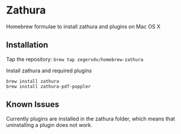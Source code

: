 # Zathura

Homebrew formulae to install zathura and plugins on Mac OS X

## Installation
Tap the repository:
```brew tap zegervdv/homebrew-zathura```

Install zathura and required plugins
```
brew install zathura
brew install zathura-pdf-poppler
```

## Known Issues
Currently plugins are installed in the zathura folder, which means that uninstalling
a plugin does not work.
